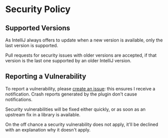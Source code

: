 # Security Policy

## Supported Versions

As IntelliJ always offers to update when a new version is available, only the
last version is supported.

Pull requests for security issues with older versions are accepted, if that
version is the last one supported by an older IntelliJ version.


## Reporting a Vulnerability

To report a vulnerability, please
[create an issue](https://github.com/opwvhk/avro-schema-support/issues/new/choose):
this ensures I receive a notification. Crash reports generated by the plugin
don't cause notifications.

Security vulnerabilities will be fixed either quickly, or as soon as an upstream
fix in a library is available.

On the off chance a security vulnerability does not apply, it'll be
declined with an explanation why it doesn't apply.
